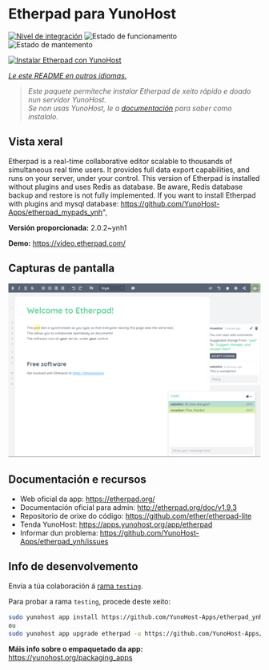 <!--
NOTA: Este README foi creado automáticamente por <https://github.com/YunoHost/apps/tree/master/tools/readme_generator>
NON debe editarse manualmente.
-->

# Etherpad para YunoHost

[![Nivel de integración](https://dash.yunohost.org/integration/etherpad.svg)](https://dash.yunohost.org/appci/app/etherpad) ![Estado de funcionamento](https://ci-apps.yunohost.org/ci/badges/etherpad.status.svg) ![Estado de mantemento](https://ci-apps.yunohost.org/ci/badges/etherpad.maintain.svg)

[![Instalar Etherpad con YunoHost](https://install-app.yunohost.org/install-with-yunohost.svg)](https://install-app.yunohost.org/?app=etherpad)

*[Le este README en outros idiomas.](./ALL_README.md)*

> *Este paquete permíteche instalar Etherpad de xeito rápido e doado nun servidor YunoHost.*  
> *Se non usas YunoHost, le a [documentación](https://yunohost.org/install) para saber como instalalo.*

## Vista xeral

Etherpad is a real-time collaborative editor scalable to thousands of simultaneous real time users. It provides full data export capabilities, and runs on your server, under your control.
This version of Etherpad is installed without plugins and uses Redis as database.
Be aware, Redis database backup and restore is not fully implemented.
If you want to install Etherpad with plugins and mysql database: https://github.com/YunoHost-Apps/etherpad_mypads_ynh",


**Versión proporcionada:** 2.0.2~ynh1

**Demo:** <https://video.etherpad.com/>

## Capturas de pantalla

![Captura de pantalla de Etherpad](./doc/screenshots/screenshot.png)

## Documentación e recursos

- Web oficial da app: <https://etherpad.org/>
- Documentación oficial para admin: <http://etherpad.org/doc/v1.9.3>
- Repositorio de orixe do código: <https://github.com/ether/etherpad-lite>
- Tenda YunoHost: <https://apps.yunohost.org/app/etherpad>
- Informar dun problema: <https://github.com/YunoHost-Apps/etherpad_ynh/issues>

## Info de desenvolvemento

Envía a túa colaboración á [rama `testing`](https://github.com/YunoHost-Apps/etherpad_ynh/tree/testing).

Para probar a rama `testing`, procede deste xeito:

```bash
sudo yunohost app install https://github.com/YunoHost-Apps/etherpad_ynh/tree/testing --debug
ou
sudo yunohost app upgrade etherpad -u https://github.com/YunoHost-Apps/etherpad_ynh/tree/testing --debug
```

**Máis info sobre o empaquetado da app:** <https://yunohost.org/packaging_apps>
